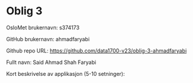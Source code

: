 Oblig 3
=======
OsloMet brukernavn: s374173

GitHub brukernavn: ahmadfaryabi

Github repo URL: https://github.com/data1700-v23/oblig-3-ahmadfaryabi

Fullt navn: Said Ahmad Shah Faryabi

Kort beskrivelse av applikasjon (5-10 setninger):

